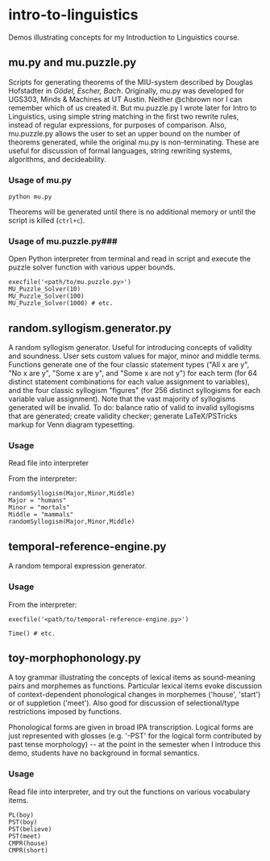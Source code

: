 # intro-to-linguistics

Demos illustrating concepts for my Introduction to Linguistics course.

## mu.py and mu.puzzle.py ##

Scripts for generating theorems of the MIU-system described by Douglas Hofstadter in *Gödel, Escher, Bach*.  Originally, mu.py was developed for UGS303, Minds & Machines at UT Austin.  Neither @chbrown nor I can remember which of us created it.  But mu.puzzle.py I wrote later for Intro to Linguistics, using simple string matching in the first two rewrite rules, instead of regular expressions, for purposes of comparison.  Also, mu.puzzle.py allows the user to set an upper bound on the number of theorems generated, while the original mu.py is non-terminating.  These are useful for discussion of formal languages, string rewriting systems, algorithms, and decideability.

### Usage of mu.py ###

`python mu.py`

Theorems will be generated until there is no additional memory or until the script is killed (`ctrl+c`).

### Usage of mu.puzzle.py###

Open Python interpreter from terminal and read in script and execute the puzzle solver function with various upper bounds.
```
execfile('<path/to/mu.puzzle.py>')
MU_Puzzle_Solver(10)
MU_Puzzle_Solver(100)
MU_Puzzle_Solver(1000) # etc.
```

## random.syllogism.generator.py ##
A random syllogism generator.  Useful for introducing concepts of validity and soundness.  User sets custom values for major, minor and middle terms.  Functions generate one of the four classic statement types ("All x are y", "No x are y", "Some x are y", and "Some x are not y") for each term (for 64 distinct statement combinations for each value assignment to variables), and the four classic syllogism "figures" (for 256 distinct syllogisms for each variable value assignment).  Note that the vast majority of syllogisms generated will be invalid.  To do: balance ratio of valid to invalid syllogisms that are generated; create validity checker; generate LaTeX/PSTricks markup for Venn diagram typesetting. 

### Usage ###
Read file into interpreter

From the interpreter:
```execfile('<path/to/random.syllogism.generator.py>')
randomSyllogism(Major,Minor,Middle)
Major = "humans"
Minor = "mortals"
Middle = "mammals"
randomSyllogism(Major,Minor,Middle)
```

## temporal-reference-engine.py ##
A random temporal expression generator.  

### Usage ###

From the interpreter:
```
execfile('<path/to/temporal-reference-engine.py>')

Time() # etc.
```

## toy-morphophonology.py ##

A toy grammar illustrating the concepts of lexical items as sound-meaning pairs and morphemes as functions.  Particular lexical items evoke discussion of context-dependent phonological changes in morphemes ('house', 'start') or of suppletion ('meet').  Also good for discussion of selectional/type restrictions imposed by functions.

Phonological forms are given in broad IPA transcription.  Logical forms are just represented with glosses (e.g. '-PST' for the logical form contributed by past tense morphology) -- at the point in the semester when I introduce this demo, students have no background in formal semantics.

### Usage ###

Read file into interpreter, and try out the functions on various vocabulary items.
```
PL(boy)
PST(boy)
PST(believe)
PST(meet)
CMPR(house)
CMPR(short)
```
